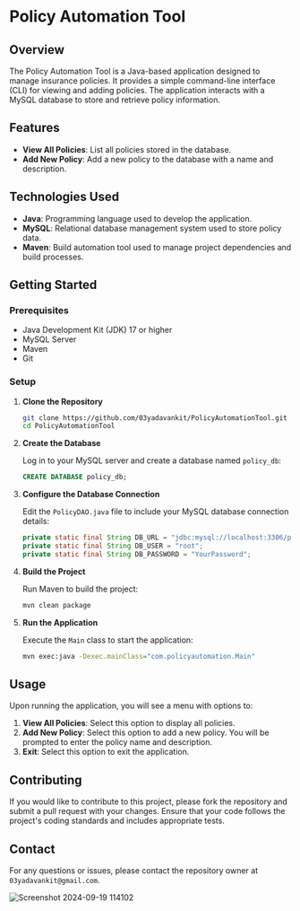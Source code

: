 # Policy Automation Tool

## Overview

The Policy Automation Tool is a Java-based application designed to manage insurance policies. It provides a simple command-line interface (CLI) for viewing and adding policies. The application interacts with a MySQL database to store and retrieve policy information.

## Features

- **View All Policies**: List all policies stored in the database.
- **Add New Policy**: Add a new policy to the database with a name and description.

## Technologies Used

- **Java**: Programming language used to develop the application.
- **MySQL**: Relational database management system used to store policy data.
- **Maven**: Build automation tool used to manage project dependencies and build processes.

## Getting Started

### Prerequisites

- Java Development Kit (JDK) 17 or higher
- MySQL Server
- Maven
- Git

### Setup

1. **Clone the Repository**

   ```bash
   git clone https://github.com/03yadavankit/PolicyAutomationTool.git
   cd PolicyAutomationTool
   ```

2. **Create the Database**

   Log in to your MySQL server and create a database named `policy_db`:

   ```sql
   CREATE DATABASE policy_db;
   ```

3. **Configure the Database Connection**

   Edit the `PolicyDAO.java` file to include your MySQL database connection details:

   ```java
   private static final String DB_URL = "jdbc:mysql://localhost:3306/policy_db";
   private static final String DB_USER = "root";
   private static final String DB_PASSWORD = "YourPassword";
   ```

4. **Build the Project**

   Run Maven to build the project:

   ```bash
   mvn clean package
   ```

5. **Run the Application**

   Execute the `Main` class to start the application:

   ```bash
   mvn exec:java -Dexec.mainClass="com.policyautomation.Main"
   ```

## Usage

Upon running the application, you will see a menu with options to:

1. **View All Policies**: Select this option to display all policies.
2. **Add New Policy**: Select this option to add a new policy. You will be prompted to enter the policy name and description.
3. **Exit**: Select this option to exit the application.

## Contributing

If you would like to contribute to this project, please fork the repository and submit a pull request with your changes. Ensure that your code follows the project's coding standards and includes appropriate tests.

## Contact

For any questions or issues, please contact the repository owner at `03yadavankit@gmail.com`.



![Screenshot 2024-09-19 114102](https://github.com/user-attachments/assets/32462e51-9db1-4573-8cea-057f7e117dea)
